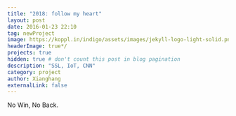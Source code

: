 ```yaml
---
title: "2018: follow my heart"
layout: post
date: 2016-01-23 22:10
tag: newProject
image: https://koppl.in/indigo/assets/images/jekyll-logo-light-solid.png*/
headerImage: true*/
projects: true
hidden: true # don't count this post in blog pagination
description: "SSL, IoT, CNN"
category: project
author: Xianghang
externalLink: false
---
```

No Win, No Back.
